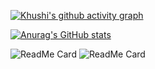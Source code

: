 <!--
**phatng45/phatng45** is a ✨ _special_ ✨ repository because its `README.md` (this file) appears on your GitHub profile.

Here are some ideas to get you started:

- 🔭 I’m currently working on ...
- 🌱 I’m currently learning ...
- 👯 I’m looking to collaborate on ...
- 🤔 I’m looking for help with ...
- 💬 Ask me about ...
- 📫 How to reach me: ...
- 😄 Pronouns: ...
- ⚡ Fun fact: ...
-->


[![Khushi's github activity graph](https://activity-graph.herokuapp.com/graph?username=phatng45&theme=swift)](https://git.io/phatng45)

[![Anurag's GitHub stats](https://github-readme-stats.vercel.app/api?username=phatng45&show_icons=true&theme=swift)](https://github.com/anuraghazra/github-readme-stats)

![ReadMe Card](https://github-readme-stats.vercel.app/api/pin/?username=phatng45&repo=Preprocessing-Data&show_icons=true&theme=swift)
![ReadMe Card](https://github-readme-stats.vercel.app/api/pin/?username=phatng45&repo=Slang_Dictionary&show_icons=true&theme=swift)
